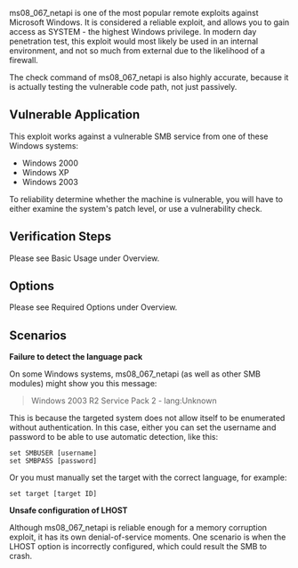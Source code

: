 ms08_067_netapi is one of the most popular remote exploits against Microsoft Windows. It is
considered a reliable exploit, and allows you to gain access as SYSTEM - the highest Windows
privilege. In modern day penetration test, this exploit would most likely be used in an internal
environment, and not so much from external due to the likelihood of a firewall.

The check command of ms08_067_netapi is also highly accurate, because it is actually testing the
vulnerable code path, not just passively.


## Vulnerable Application

This exploit works against a vulnerable SMB service from one of these Windows systems:

* Windows 2000
* Windows XP
* Windows 2003

To reliability determine whether the machine is vulnerable, you will have to either examine
the system's patch level, or use a vulnerability check.

## Verification Steps

Please see Basic Usage under Overview.

## Options

Please see Required Options under Overview.

## Scenarios

**Failure to detect the language pack**

On some Windows systems, ms08_067_netapi (as well as other SMB modules) might show you this
message:


> Windows 2003 R2 Service Pack 2 - lang:Unknown


This is because the targeted system does not allow itself to be enumerated without authentication.
In this case, either you can set the username and password to be able to use automatic detection,
like this:

```
set SMBUSER [username]
set SMBPASS [password]
```

Or you must manually set the target with the correct language, for example:

```
set target [target ID]
```

**Unsafe configuration of LHOST**

Although ms08_067_netapi is reliable enough for a memory corruption exploit, it has its own
denial-of-service moments. One scenario is when the LHOST option is incorrectly configured,
which could result the SMB to crash.
